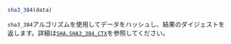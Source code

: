 ```julia
sha3_384(data)
```

`sha3_384`アルゴリズムを使用してデータをハッシュし、結果のダイジェストを返します。詳細は[`SHA.SHA3_384_CTX`](@ref)を参照してください。
